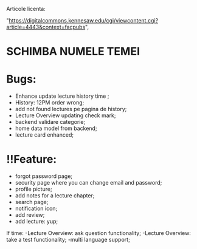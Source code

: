 Articole licenta:

"https://digitalcommons.kennesaw.edu/cgi/viewcontent.cgi?article=4443&context=facpubs",

# SCHIMBA NUMELE TEMEI

# Bugs:

- Enhance update lecture history time ;
- History: 12PM order wrong;
- add not found lectures pe pagina de history;
- Lecture Overview updating check mark;
- backend validare categorie;
- home data model from backend;
- lecture card enhanced;

# !!Feature:

- forgot password page;
- security page where you can change email and password;
- profile picture;
- add notes for a lecture chapter;
- search page;
- notification icon;
- add review;
- add lecture: yup;

If time:
-Lecture Overview: ask question functionality;
-Lecture Overview: take a test functionality;
-multi language support;
